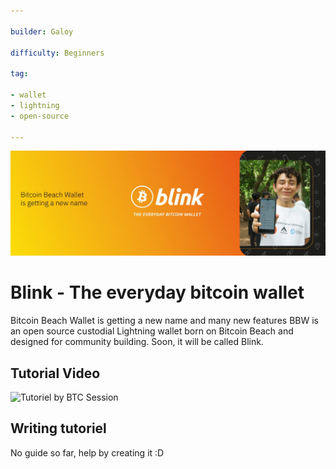 ```yaml
---

builder: Galoy

difficulty: Beginners

tag:

- wallet
- lightning
- open-source

---
```

![cover](assets\cover.jpeg)

# Blink - The everyday bitcoin wallet

Bitcoin Beach Wallet is getting a new name and many new features
BBW is an open source custodial Lightning wallet born on Bitcoin Beach and designed for community building. Soon, it will be called Blink.

## Tutorial Video

![Tutoriel by BTC Session](https://youtu.be/q3QwxCd1EZE)

## Writing tutoriel

No guide so far, help by creating it :D 